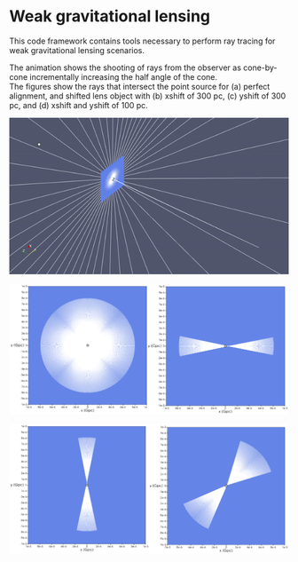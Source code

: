 # Weak gravitational lensing
This code framework contains tools necessary to perform ray tracing for 
weak gravitational lensing scenarios.

The animation shows the shooting of rays from the observer as cone-by-cone incrementally increasing the half angle of the cone.   
The figures show the rays that intersect the point source for (a) perfect alignment, and shifted lens object with (b) xshift of 300 pc, 
(c) yshift of 300 pc, and (d) xshift and yshift of 100 pc. 

![RayShooting](Movies/EinsteinRingAll.gif)

![ES1](Images/ES1.png)

![ES2](Images/ES2.png)


